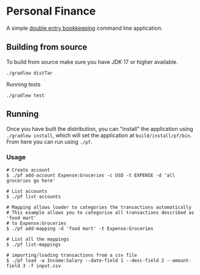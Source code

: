 # Personal Finance
A simple [double entry bookkeeping](https://en.wikipedia.org/wiki/Double-entry_bookkeeping) command line application.

## Building from source

To build from source make sure you have JDK 17 or higher available.
```shell
./gradlew distTar
```

Running tests
```shell
./gradlew test
```
## Running

Once you have built the distribution, you can "install" the application using `./gradlew install`,
which will set the application at `build/install/pf/bin`. From here you can run using `./pf`.

### Usage

```shell
# Create account
$ ./pf add-account Expense:Groceries -c USD -t EXPENSE -d 'all groceries go here'

# List accounts
$ ./pf list-accounts

# Mapping allows loader to categories the transactions automatically
# This example allows you to categorise all transactions described as 'food mart'
# to Expense:Groceries 
$ ./pf add-mapping -d 'food mart' -t Expense:Groceries

# List all the mappings
$ ./pf list-mappings

# importing/loading transactions from a csv file
$ ./pf load -a Income:Salary --date-field 1 --desc-field 2 --amount-field 3 -f input.csv
```
